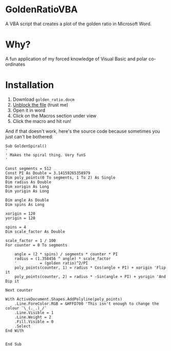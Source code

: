 # GoldenRatioVBA
A VBA script that creates a plot of the golden ratio in Microsoft Word.

# Why?
A fun application of my forced knowledge of Visual Basic and polar co-ordinates
# Installation
1. Download `golden_ratio.docm`
2. [Unblock the file](https://support.microsoft.com/en-gb/topic/a-potentially-dangerous-macro-has-been-blocked-0952faa0-37e7-4316-b61d-5b5ed6024216)  (trust me)
3. Open it in word
4. Click on the Macros section under view
5. Click the macro and hit run!

And if that doesn't work, here's the source code because sometimes you just can't be bothered:
```VBA
Sub GoldenSpiral()
'
' Makes the spiral thing. Very funS
'

Const segments = 512
Const PI As Double = 3.14159265358979
Dim poly_points(0 To segments, 1 To 2) As Single
Dim radius As Double
Dim xorigin As Long
Dim yorigin As Long

Dim angle As Double
Dim spins As Long

xorigin = 120
yorigin = 120

spins = 4
Dim scale_factor As Double

scale_factor = 1 / 100
For counter = 0 To segments
    
    angle = (2 * spins) / segments * counter * PI
    radius = (1.358456 ^ angle) * scale_factor
    '          = (golden ratio)^2/PI
    poly_points(counter, 1) = radius * Cos(angle + PI) + xorigin 'Flip it
    poly_points(counter, 2) = radius * -Sin(angle + PI) + yorigin 'And Dip it
    
Next counter

With ActiveDocument.Shapes.AddPolyline(poly_points)
    .Line.ForeColor.RGB = &HFFD700 'This isn't enough to change the colour ¯\_(._.)_/¯
    .Line.Visible = 1
    .Line.Weight = 2
    .Fill.Visible = 0
    .Select
End With


End Sub
```
